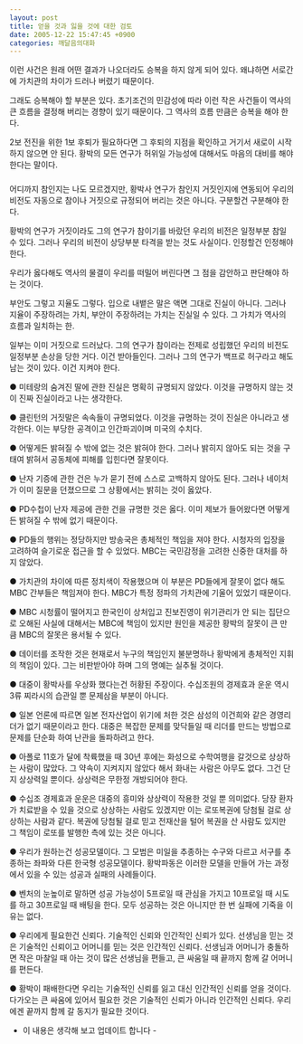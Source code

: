 ```yaml
---
layout: post
title: 얻을 것과 잃을 것에 대한 검토
date: 2005-12-22 15:47:45 +0900
categories: 깨달음의대화
---
```


  
이런 사건은 원래 어떤 결과가 나오더라도 승복을 하지 않게 되어 있다. 왜냐하면 서로간에 가치관의 차이가 드러나 버렸기 때문이다. 
  

  
그래도 승복해야 할 부분은 있다. 초기조건의 민감성에 따라 이런 작은 사건들이 역사의 큰 흐름을 결정해 버리는 경향이 있기 때문이다. 그 역사의 흐름 만큼은 승복을 해야 한다. 
  

  
2보 전진을 위한 1보 후퇴가 필요하다면 그 후퇴의 지점을 확인하고 거기서 새로이 시작하지 않으면 안 된다. 황박의 모든 연구가 허위일 가능성에 대해서도 마음의 대비를 해야 한다는 말이다.
  

  
###
  

  
어디까지 참인지는 나도 모르겠지만, 황박사 연구가 참인지 거짓인지에 연동되어 우리의 비전도 자동으로 참이나 거짓으로 규정되어 버리는 것은 아니다. 구분할건 구분해야 한다. 
  

  
황박의 연구가 거짓이라도 그의 연구가 참이기를 바랐던 우리의 비전은 일정부분 참일 수 있다. 그러나 우리의 비전이 상당부분 타격을 받는 것도 사실이다. 인정할건 인정해야 한다. 
  

  
우리가 옳다해도 역사의 물결이 우리를 떠밀어 버린다면 그 점을 감안하고 판단해야 하는 것이다. 
  

  
부안도 그렇고 지율도 그렇다. 입으로 내뱉은 말은 액면 그대로 진실이 아니다. 그러나 지율이 주장하려는 가치, 부안이 주장하려는 가치는 진실일 수 있다. 그 가치가 역사의 흐름과 일치하는 한.
  

  
일부는 이미 거짓으로 드러났다. 그의 연구가 참이라는 전제로 성립했던 우리의 비전도 일정부분 손상을 당한 거다. 이건 받아들인다. 그러나 그의 연구가 백프로 허구라고 해도 남는 것이 있다. 이건 지켜야 한다. 
  

  
● 미테랑의 숨겨진 딸에 관한 진실은 명확히 규명되지 않았다. 이것을 규명하지 않는 것이 진짜 진실이라고 나는 생각한다. 
  

  
● 클린턴의 거짓말은 속속들이 규명되었다. 이것을 규명하는 것이 진실은 아니라고 생각한다. 이는 부당한 공격이고 인간파괴이며 미국의 수치다.
  

  
● 어떻게든 밝혀질 수 밖에 없는 것은 밝혀야 한다. 그러나 밝히지 않아도 되는 것을 구태여 밝혀서 공동체에 피해를 입힌다면 잘못이다.
  

  
● 난자 기증에 관한 건은 누가 묻기 전에 스스로 고백하지 않아도 된다. 그러나 네이처가 이미 질문을 던졌으므로 그 상황에서는 밝히는 것이 옳았다. 
  

  
● PD수첩이 난자 제공에 관한 건을 규명한 것은 옳다. 이미 제보가 들어왔다면 어떻게든 밝혀질 수 밖에 없기 때문이다. 
  

  
● PD들의 행위는 정당하지만 방송국은 총체적인 책임을 져야 한다. 시청자의 입장을 고려하여 슬기로운 접근을 할 수 있었다. MBC는 국민감정을 고려한 신중한 대처를 하지 않았다. 
  

  
● 가치관의 차이에 따른 정치색이 작용했으며 이 부분은 PD들에게 잘못이 없다 해도 MBC 간부들은 책임져야 한다. MBC가 특정 정파의 가치관에 기울어 있었기 때문이다. 
  

  
● MBC 시청률이 떨어지고 한국인이 상처입고 진보진영이 위기관리가 안 되는 집단으로 오해된 사실에 대해서는 MBC에 책임이 있지만 원인을 제공한 황박의 잘못이 큰 만큼 MBC의 잘못은 용서될 수 있다.
  

  
● 데이터를 조작한 것은 현재로서 누구의 책임인지 불분명하나 황박에게 총체적인 지휘의 책임이 있다. 그는 비판받아야 하며 그의 명예는 실추될 것이다.
  

  
● 대중이 황박사를 우상화 했다는건 허황된 주장이다. 수십조원의 경제효과 운운 역시 3류 찌라시의 습관일 뿐 문제삼을 부분이 아니다.
  

  
● 일본 언론에 따르면 일본 전자산업이 위기에 처한 것은 삼성의 이건희와 같은 경영리더가 없기 때문이라고 한다. 대중은 복잡한 문제를 맞닥들일 때 리더를 만드는 방법으로 문제를 단순화 하여 난관을 돌파하려고 한다. 
  

  
● 아폴로 11호가 달에 착륙했을 때 30년 후에는 화성으로 수학여행을 갈것으로 상상하는 사람이 많았다. 그 약속이 지켜지지 않았다 해서 화내는 사람은 아무도 없다. 그건 단지 상상력일 뿐이다. 상상력은 무한정 개방되어야 한다. 
  

  
● 수십조 경제효과 운운은 대중의 흥미와 상상력이 작용한 것일 뿐 의미없다. 당장 환자가 치료받을 수 있을 것으로 상상하는 사람도 있겠지만 이는 로또복권에 당첨될 걸로 상상하는 사람과 같다. 복권에 당첨될 걸로 믿고 전재산을 털어 복권을 산 사람도 있지만 그 책임이 로또를 발행한 측에 있는 것은 아니다.
  

  
● 우리가 원하는건 성공모델이다. 그 모범은 미일을 추종하는 수구와 다르고 서구를 추종하는 좌파와 다른 한국형 성공모델이다. 황박파동은 이러한 모델을 만들어 가는 과정에서 있을 수 있는 성공과 실패의 사례들이다.
  

  
● 벤처의 눈높이로 말하면 성공 가능성이 5프로일 때 관심을 가지고 10프로일 때 시도를 하고 30프로일 때 배팅을 한다. 모두 성공하는 것은 아니지만 한 번 실패에 기죽을 이유는 없다. 
  

  
● 우리에게 필요한건 신뢰다. 기술적인 신뢰와 인간적인 신뢰가 있다. 선생님을 믿는 것은 기술적인 신뢰이고 어머니를 믿는 것은 인간적인 신뢰다. 선생님과 어머니가 충돌하면 작은 마찰일 때 아는 것이 많은 선생님을 편들고, 큰 싸움일 때 끝까지 함께 갈 어머니를 편든다. 
  

  
● 황박이 패배한다면 우리는 기술적인 신뢰를 잃고 대신 인간적인 신뢰를 얻을 것이다. 다가오는 큰 싸움에 있어서 필요한 것은 기술적인 신뢰가 아니라 인간적인 신뢰다. 우리에겐 끝까지 함께 갈 동지가 필요한 것이다. 
  

  
- 이 내용은 생각해 보고 업데이트 합니다 -